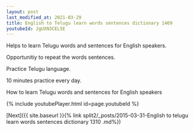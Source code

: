 ```yaml
---
layout: post
last_modified_at: 2021-03-29
title: English to Telugu learn words sentences dictionary 1469 
youtubeId: JgUXN3CEL5E
---
```

 
 
Helps to learn Telugu words and sentences for English speakers.

Opportunitiy to repeat the words sentences. 

Practice Telugu language. 
 
10 minutes practice every day. 
 
How to learn Telugu words and sentences for English speakers 
 
{% include youtubePlayer.html id=page.youtubeId %}
 
 
[Next]({{ site.baseurl }}{% link  split2/_posts/2015-03-31-English to telugu learn words sentences dictionary 1310 .md%})
 
